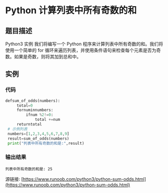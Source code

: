 # Python 计算列表中所有奇数的和

## 题目描述
Python3 实例
我们将编写一个 Python 程序来计算列表中所有奇数的和。我们将使用一个简单的 for 循环来遍历列表，并使用条件语句来检查每个元素是否为奇数。如果是奇数，则将其加到总和中。

## 实例
### 代码
```python
defsum_of_odds(numbers):
     total=0
     fornuminnumbers:
         ifnum %2!=0:
             total +=num
     returntotal
 # 示例列表
 numbers=[1,2,3,4,5,6,7,8,9]
 result=sum_of_odds(numbers)
 print("列表中所有奇数的和是:",result)
```
### 输出结果
```
列表中所有奇数的和是: 25
```
源链接: [https://www.runoob.com/python3/python-sum-odds.html](https://www.runoob.com/python3/python-sum-odds.html)